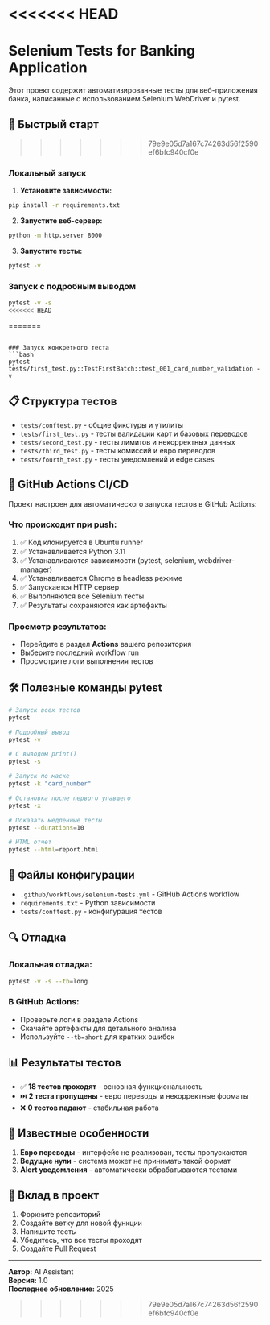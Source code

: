 <<<<<<< HEAD
=======
# Selenium Tests for Banking Application

Этот проект содержит автоматизированные тесты для веб-приложения банка, написанные с использованием Selenium WebDriver и pytest.

## 🚀 Быстрый старт
>>>>>>> 79e9e05d7a167c74263d56f2590ef6bfc940cf0e

### Локальный запуск

1. **Установите зависимости:**
```bash
pip install -r requirements.txt
```

2. **Запустите веб-сервер:**
```bash
python -m http.server 8000
```

3. **Запустите тесты:**
```bash
pytest -v
```

### Запуск с подробным выводом
```bash
pytest -v -s
<<<<<<< HEAD
```
=======
```

### Запуск конкретного теста
```bash
pytest tests/first_test.py::TestFirstBatch::test_001_card_number_validation -v
```

## 📋 Структура тестов

- `tests/conftest.py` - общие фикстуры и утилиты
- `tests/first_test.py` - тесты валидации карт и базовых переводов
- `tests/second_test.py` - тесты лимитов и некорректных данных
- `tests/third_test.py` - тесты комиссий и евро переводов
- `tests/fourth_test.py` - тесты уведомлений и edge cases

## 🔧 GitHub Actions CI/CD

Проект настроен для автоматического запуска тестов в GitHub Actions:

### Что происходит при push:
1. ✅ Код клонируется в Ubuntu runner
2. ✅ Устанавливается Python 3.11
3. ✅ Устанавливаются зависимости (pytest, selenium, webdriver-manager)
4. ✅ Устанавливается Chrome в headless режиме
5. ✅ Запускается HTTP сервер
6. ✅ Выполняются все Selenium тесты
7. ✅ Результаты сохраняются как артефакты

### Просмотр результатов:
- Перейдите в раздел **Actions** вашего репозитория
- Выберите последний workflow run
- Просмотрите логи выполнения тестов

## 🛠 Полезные команды pytest

```bash
# Запуск всех тестов
pytest

# Подробный вывод
pytest -v

# С выводом print()
pytest -s

# Запуск по маске
pytest -k "card_number"

# Остановка после первого упавшего
pytest -x

# Показать медленные тесты
pytest --durations=10

# HTML отчет
pytest --html=report.html
```

## 📁 Файлы конфигурации

- `.github/workflows/selenium-tests.yml` - GitHub Actions workflow
- `requirements.txt` - Python зависимости
- `tests/conftest.py` - конфигурация тестов

## 🔍 Отладка

### Локальная отладка:
```bash
pytest -v -s --tb=long
```

### В GitHub Actions:
- Проверьте логи в разделе Actions
- Скачайте артефакты для детального анализа
- Используйте `--tb=short` для кратких ошибок

## 📊 Результаты тестов

- ✅ **18 тестов проходят** - основная функциональность
- ⏭️ **2 теста пропущены** - евро переводы и некорректные форматы
- ❌ **0 тестов падают** - стабильная работа

## 🚨 Известные особенности

1. **Евро переводы** - интерфейс не реализован, тесты пропускаются
2. **Ведущие нули** - система может не принимать такой формат
3. **Alert уведомления** - автоматически обрабатываются тестами

## 🤝 Вклад в проект

1. Форкните репозиторий
2. Создайте ветку для новой функции
3. Напишите тесты
4. Убедитесь, что все тесты проходят
5. Создайте Pull Request

---

**Автор:** AI Assistant  
**Версия:** 1.0  
**Последнее обновление:** 2025
>>>>>>> 79e9e05d7a167c74263d56f2590ef6bfc940cf0e
